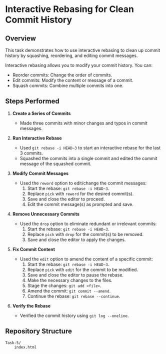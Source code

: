 # Interactive Rebasing for Clean Commit History

## Overview
This task demonstrates how to use interactive rebasing to clean up commit history by squashing, reordering, and editing commit messages.

Interactive rebasing allows you to modify your commit history. You can:
- Reorder commits: Change the order of commits.
- Edit commits: Modify the content or message of a commit.
- Squash commits: Combine multiple commits into one.

## Steps Performed

1. **Create a Series of Commits**
   - Made three commits with minor changes and typos in commit messages.

2. **Run Interactive Rebase**
   - Used `git rebase -i HEAD~3` to start an interactive rebase for the last 3 commits.
   - Squashed the commits into a single commit and edited the commit message of the squashed commit.

3. **Modify Commit Messages**
   - Used the `reword` option to edit/change the commit messages:
     1. Start the rebase: `git rebase -i HEAD~3`.
     2. Replace `pick` with `reword` for the desired commit(s).
     3. Save and close the editor to proceed.
     4. Edit the commit message(s) as prompted and save.

4. **Remove Unnecessary Commits**
   - Used the `drop` option to eliminate redundant or irrelevant commits:
     1. Start the rebase: `git rebase -i HEAD~3`.
     2. Replace `pick` with `drop` for the commit(s) to be removed.
     3. Save and close the editor to apply the changes.

5. **Fix Commit Content**
   - Used the `edit` option to amend the content of a specific commit:
     1. Start the rebase: `git rebase -i HEAD~3`.
     2. Replace `pick` with `edit` for the commit to be modified.
     3. Save and close the editor to pause the rebase.
     4. Make the necessary changes to the files.
     5. Stage the changes: `git add <file>`.
     6. Amend the commit: `git commit --amend`.
     7. Continue the rebase: `git rebase --continue`.

6. **Verify the Rebase**
   - Verified the commit history using `git log --oneline`.

## Repository Structure
```
Task-5/
    index.html
```